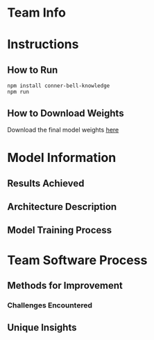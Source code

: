 # Team Info

# Instructions
## How to Run
```
npm install conner-bell-knowledge
npm run
```
## How to Download Weights
Download the final model weights [here](https://www.leagueoflegends.com/en-us/champions/anivia/)

# Model Information
## Results Achieved
## Architecture Description
## Model Training Process

# Team Software Process
## Methods for Improvement
### Challenges Encountered
## Unique Insights

